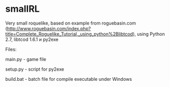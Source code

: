 # smallRL
Very small roquelike, based on example from roguebasin.com (http://www.roguebasin.com/index.php?title=Complete_Roguelike_Tutorial,_using_python%2Blibtcod), using Python 2.7, libtcod 1.6.1 и py2exe

Files:

main.py - game file

setup.py - script for py2exe

build.bat - batch file for compile executable under Windows
